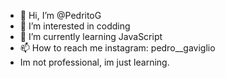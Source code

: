 - 👋 Hi, I’m @PedritoG
- 👀 I’m interested in codding
- 🌱 I’m currently learning JavaScript
- 📫 How to reach me instagram: pedro__gaviglio
- Im not professional, im just learning.

<!---
PedritoG/PedritoG is a ✨ special ✨ repository because its `README.md` (this file) appears on your GitHub profile.
You can click the Preview link to take a look at your changes.
--->
